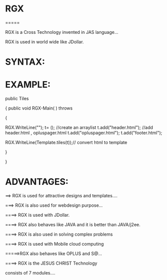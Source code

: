 # RGX
 =====
 
 RGX  is   a   Cross  Technology  invented  in  JAS  language...
 
 RGX  is   used  in   world  wide like  JDollar.
 
 
 
 SYNTAX:
 =======

<RGX> 

<OPACK>

<LOGIC>
<!  Logic  of  the  Program  !>

 
 </LOGIC>
 
 </RGX>

 
 
 
 EXAMPLE:
 =======
 

<RGX> 

<OPACK>

<LOGIC>
public  <CLASS>  Tiles

{
public void  RGX-Main( ) throws <EXE>

{

RGX.WriteLine("<html><body>");
<AList> t= <NEW>  <AList>();  //create  an  arraylist
t.add("header.html"); //add header.html , opluspager.html
t.add("opluspager.html");
t.add("footer.html");




RGX.WriteLine(Template.tiles(t));// convert  html  to template

}

}

 
 </LOGIC>
 
 </RGX>
 
 
 
 
 
 
 ADVANTAGES:
 ===========
 
 
 ==> RGX is  used  for attractive  designs  and  templates....
 
 ===> RGX  is  also used  for  webdesign  purpose...
 
 ====> RGX is  used  with JDollar.
 
 ====>  RGX  also   behaves  like JAVA and  it  is   better  than  JAVA/j2ee.
 
 ====> RGX  is also  used in  solving  complex problems
 
 ====> RGX is used  with  Mobile cloud computing
 
 =====>RGX  also behaves  like  OPLUS and  S@...
 
 ====>  RGX  is   the  JESUS CHRIST  Technology
 
 consists  of  7 modules....
 
 

